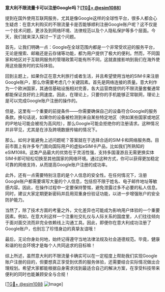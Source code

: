 **意大利不限流量卡可以注册Google吗？[[TG💪+ @esim1088](https://t.me/s/esim1088)]**

提到在国外使用互联网服务，尤其是像Google这样的全球性平台，很多人都会心生疑虑：在意大利购买的不限流量卡是否能够顺利注册Google账户呢？这不仅是一个技术问题，更涉及到网络环境、法律规范以及个人隐私保护等多个层面。今天，我们就来深入探讨一下这个问题。

首先，让我们明确一点：Google在全球范围内都是一个非常受欢迎的服务平台，无论是搜索、邮箱还是云存储等功能，都为用户提供了极大的便利。然而，不同国家和地区对于互联网服务的管理政策可能有所不同，这就直接影响到我们在海外使用这些服务时的实际体验。

回到主题上，如果你正在意大利旅行或者生活，并且希望使用当地的SIM卡来注册Google账户，那么你需要考虑几个关键因素。首先是网络连接的质量。意大利作为一个欧洲国家，其通信基础设施相对完善，各大运营商提供的不限流量套餐通常都能保证良好的上网速度。因此，在理论上，只要你的手机能够正常联网，理论上是可以完成Google账户注册的操作的。

但是，这里有一个重要的前提条件——你需要确保自己的设备符合Google的服务条款。换句话说，如果你的设备被检测到来自某些特定地区（例如某些国家或地区的IP地址可能会被视为高风险），那么Google可能会拒绝你的注册请求。这种情况并非罕见，尤其是在涉及跨境数据传输的情况下。

那么，如何才能避免上述问题呢？答案就在于选择合适的SIM卡和网络服务商。目前市面上有许多专门面向国际用户的虚拟eSIM卡产品，比如我们所熟知的eSIM1088。这类产品最大的优势在于灵活性强，支持多国漫游且无需更换实体SIM卡即可轻松切换至其他国家的网络环境。通过这种方式，你可以获得更加稳定可靠的网络支持，从而提高Google账户注册的成功率。

此外，还有一点需要特别注意的是个人信息的安全性。在任何情况下，注册Google账户都需要填写大量的个人信息，包括但不限于姓名、电子邮件地址等敏感内容。因此，在操作过程中一定要保持警惕，避免泄露过多不必要的私人信息。同时，建议大家定期更新密码并启用双重身份验证功能，以进一步增强账户的安全防护能力。

当然了，除了技术方面的考量之外，文化差异也可能成为影响用户体验的一个重要因素。例如，在意大利这样一个注重社交礼仪与人际关系的国度里，人们往往倾向于面对面交流而非完全依赖线上沟通工具。因此，即便你在意大利成功注册了Google账户，也别忘了珍惜身边的真挚友谊哦！

最后，无论你身处何地，始终记得遵守当地法律法规及社会道德规范。毕竟，健康和谐的社会环境才是每个人共同追求的目标嘛！

综上所述，虽然意大利的不限流量卡确实可以在一定程度上帮助我们实现Google账户注册的目的，但要想真正享受到优质的服务体验，还需要结合实际情况做出合理规划。希望大家都能根据自身需求找到最适合自己的解决方案，在享受科技带来便利的同时也能兼顾安全与合规！

[[TG💪+ @esim1088](https://t.me/s/esim1088) ![Image](https://i.postimg.cc/4NQfJmqS/Snipaste-2025-05-13-00-14-12.png)]